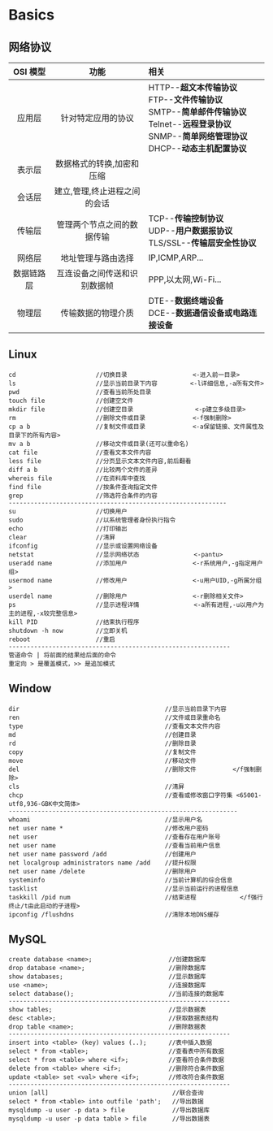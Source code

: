 # Basics

## 网络协议

|  OSI 模型  |             功能             | 相关                                                                                                                                                                         |
| :--------: | :--------------------------: | :--------------------------------------------------------------------------------------------------------------------------------------------------------------------------- |
|   应用层   |      针对特定应用的协议      | HTTP--**超文本传输协议**<br/>FTP--**文件传输协议**<br/>SMTP--**简单邮件传输协议**<br/>Telnet--**远程登录协议**<br/>SNMP--**简单网络管理协议**<br/>DHCP--**动态主机配置协议** |
|   表示层   |  数据格式的转换,加密和压缩   |                                                                                                                                                                              |
|   会话层   | 建立,管理,终止进程之间的会话 |                                                                                                                                                                              |
|   传输层   |  管理两个节点之间的数据传输  | TCP--**传输控制协议**<br />UDP--**用户数据报协议**<br />TLS/SSL--**传输层安全性协议**                                                                                        |
|   网络层   |      地址管理与路由选择      | IP,ICMP,ARP...                                                                                                                                                               |
| 数据链路层 | 互连设备之间传送和识别数据帧 | PPP,以太网,Wi-Fi...                                                                                                                                                          |
|   物理层   |      传输数据的物理介质      | DTE--**数据终端设备**<br/>DCE--**数据通信设备或电路连接设备**                                                                                                                |

## Linux

```linux
cd                      //切换目录                  <-进入前一目录>
ls                      //显示当前目录下内容         <-l详细信息,-a所有文件>
pwd                     //查看当前所处目录
touch file              //创建空文件
mkdir file              //创建空目录                 <-p建立多级目录>
rm                      //删除文件或目录             <-f强制删除>
cp a b                  //复制文件或目录             <-a保留链接、文件属性及目录下的所有内容>
mv a b                  //移动文件或目录(还可以重命名)
cat file                //查看文本文件内容
less file               //分页显示文本文件内容,前后翻看
diff a b                //比较两个文件的差异
whereis file            //在资料库中查找
find file               //按条件查询指定文件
grep                    //筛选符合条件的内容
------------------------------------------------------------
su                      //切换用户
sudo                    //以系统管理者身份执行指令
echo                    //打印输出
clear                   //清屏
ifconfig                //显示或设置网络设备
netstat                 //显示网络状态               <-pantu>
useradd name            //添加用户                  <-r系统用户,-g指定用户组>
usermod name            //修改用户                  <-u用户UID,-g所属分组>
userdel name            //删除用户                  <-r删除相关文件>
ps                      //显示进程详情               <-a所有进程,-u以用户为主的进程,-x较完整信息>
kill PID                //结束执行程序
shutdown -h now         //立即关机
reboot                  //重启
-------------------------------------------------------------
管道命令 | 将前面的结果给后面的命令
重定向 > 是覆盖模式，>> 是追加模式
```

## Window

```windows
dir                                        //显示当前目录下内容
ren                                        //文件或目录重命名
type                                       //查看文本文件内容
md                                         //创建目录
rd                                         //删除目录
copy                                       //复制文件
move                                       //移动文件
del                                        //删除文件          </f强制删除>
cls                                        //清屏
chcp                                       //查看或修改窗口字符集 <65001-utf8,936-GBK中文简体>
---------------------------------------------------------------
whoami                                     //显示用户名
net user name *                            //修改用户密码
net user                                   //查看存在用户账号
net user name                              //查看当前用户信息
net user name password /add                //创建用户
net localgroup administrators name /add    //提升权限
net user name /delete                      //删除用户
systeminfo                                 //当前计算机的综合信息
tasklist                                   //显示当前运行的进程信息
taskkill /pid num                          //结束进程            </f强行终止/t由此启动的子进程>
ipconfig /flushdns                         //清除本地DNS缓存
```

## MySQL

```
create database <name>;                     //创建数据库
drop database <name>;                       //删除数据库
show databases;                             //显示数据库
use <name>;                                 //连接数据库
select database();                          //当前连接的数据库
-------------------------------------------------------------
show tables;                                //显示数据表
desc <table>;                               //获取数据表结构
drop table <name>;                          //删除数据表
-------------------------------------------------------------
insert into <table> (key) values (..);      //表中插入数据
select * from <table>;                      //查看表中所有数据
select * from <table> where <if>;           //查看符合条件数据
delete from <table> where <if>;             //删除符合条件数据
update <table> set <val> where <if>;        //修改符合条件数据
-------------------------------------------------------------
union [all]                                  //联合查询
select * from <table> into outfile 'path';   //导出数据
mysqldump -u user -p data > file             //导出数据库
mysqldump -u user -p data table > file       //导出数据表
```
